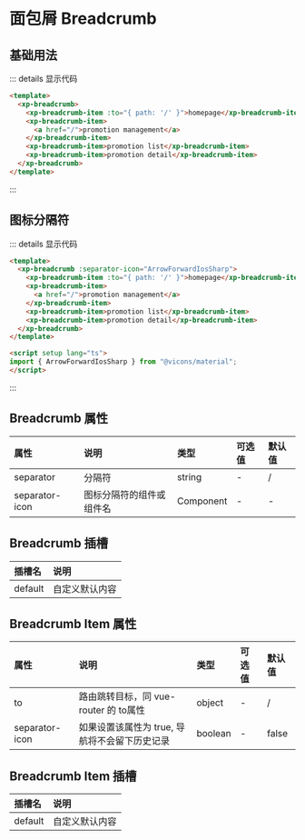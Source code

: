 # 面包屑 Breadcrumb

## 基础用法

<ClientOnly>
<div class="example">
<breadcrumbDemo1 />
</div>
</ClientOnly>


::: details 显示代码

```html
<template>
  <xp-breadcrumb>
    <xp-breadcrumb-item :to="{ path: '/' }">homepage</xp-breadcrumb-item>
    <xp-breadcrumb-item>
      <a href="/">promotion management</a>
    </xp-breadcrumb-item>
    <xp-breadcrumb-item>promotion list</xp-breadcrumb-item>
    <xp-breadcrumb-item>promotion detail</xp-breadcrumb-item>
  </xp-breadcrumb>
</template>

```
:::


## 图标分隔符


<ClientOnly>
<div class="example">
<breadcrumbDemo2 />
</div>
</ClientOnly>

::: details 显示代码

```html
<template>
  <xp-breadcrumb :separator-icon="ArrowForwardIosSharp">
    <xp-breadcrumb-item :to="{ path: '/' }">homepage</xp-breadcrumb-item>
    <xp-breadcrumb-item>
      <a href="/">promotion management</a>
    </xp-breadcrumb-item>
    <xp-breadcrumb-item>promotion list</xp-breadcrumb-item>
    <xp-breadcrumb-item>promotion detail</xp-breadcrumb-item>
  </xp-breadcrumb>
</template>

<script setup lang="ts">
import { ArrowForwardIosSharp } from "@vicons/material";
</script>
```
:::

## Breadcrumb 属性

| 属性           | 说明                     | 类型      | 可选值 | 默认值 |
| :------------- | :----------------------- | :-------- | :----- | :----- |
| separator      | 分隔符                   | string    | -      | /      |
| separator-icon | 图标分隔符的组件或组件名 | Component | -      | -      |

## Breadcrumb 插槽

| 插槽名  | 说明           |
| :------ | :------------- |
| default | 自定义默认内容 |

## Breadcrumb Item 属性

| 属性           | 说明                                          | 类型    | 可选值 | 默认值 |
| :------------- | :-------------------------------------------- | :------ | :----- | :----- |
| to             | 路由跳转目标，同 vue-router 的 to属性         | object  | -      | /      |
| separator-icon | 如果设置该属性为 true, 导航将不会留下历史记录 | boolean | -      | false  |

## Breadcrumb Item 插槽

| 插槽名  | 说明           |
| :------ | :------------- |
| default | 自定义默认内容 |



<script setup lang="ts">
  import breadcrumbDemo1 from './demo/breadcrumb/breadcrumbDemo1.vue'
  import breadcrumbDemo2 from './demo/breadcrumb/breadcrumbDemo2.vue'
</script>